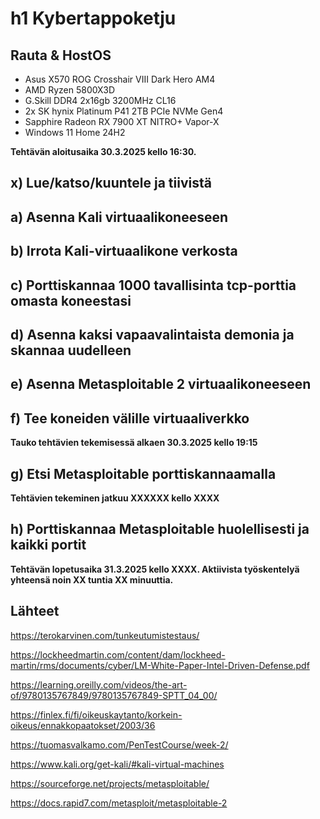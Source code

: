 # h1 Kybertappoketju

## Rauta & HostOS

- Asus X570 ROG Crosshair VIII Dark Hero AM4
- AMD Ryzen 5800X3D
- G.Skill DDR4 2x16gb 3200MHz CL16
- 2x SK hynix Platinum P41 2TB PCIe NVMe Gen4
- Sapphire Radeon RX 7900 XT NITRO+ Vapor-X
- Windows 11 Home 24H2

**Tehtävän aloitusaika 30.3.2025 kello 16:30.**

## x) Lue/katso/kuuntele ja tiivistä

## a) Asenna Kali virtuaalikoneeseen

## b) Irrota Kali-virtuaalikone verkosta

## c) Porttiskannaa 1000 tavallisinta tcp-porttia omasta koneestasi

## d) Asenna kaksi vapaavalintaista demonia ja skannaa uudelleen

## e) Asenna Metasploitable 2 virtuaalikoneeseen

## f) Tee koneiden välille virtuaaliverkko

**Tauko tehtävien tekemisessä alkaen 30.3.2025 kello 19:15**

## g) Etsi Metasploitable porttiskannaamalla

**Tehtävien tekeminen jatkuu XXXXXX kello XXXX**

## h) Porttiskannaa Metasploitable huolellisesti ja kaikki portit

**Tehtävän lopetusaika 31.3.2025 kello XXXX. Aktiivista työskentelyä yhteensä noin XX tuntia XX minuuttia.**

## Lähteet
https://terokarvinen.com/tunkeutumistestaus/

https://lockheedmartin.com/content/dam/lockheed-martin/rms/documents/cyber/LM-White-Paper-Intel-Driven-Defense.pdf

https://learning.oreilly.com/videos/the-art-of/9780135767849/9780135767849-SPTT_04_00/

https://finlex.fi/fi/oikeuskaytanto/korkein-oikeus/ennakkopaatokset/2003/36

https://tuomasvalkamo.com/PenTestCourse/week-2/

https://www.kali.org/get-kali/#kali-virtual-machines

https://sourceforge.net/projects/metasploitable/

https://docs.rapid7.com/metasploit/metasploitable-2

